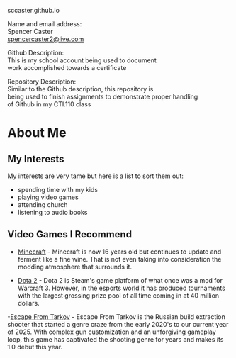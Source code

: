 sccaster.github.io  

Name and email address:  
Spencer Caster  
spencercaster2@live.com  

Github Description:  
This is my school account being used to document  
work accomplished towards a certificate  

Repository Description:  
Similar to the Github description, this repository is  
being used to finish assignments to demonstrate proper handling  
of Github in my CTI.110 class  


# About Me
## My Interests
My interests are very tame but here is a list to sort them out:
* spending time with my kids
* playing video games
* attending church
* listening to audio books

## Video Games I Recommend
  - [Minecraft](https://www.minecraft.net/en-us) - Minecraft is now 16 years old but continues to
    update and ferment like a fine wine. That is not even taking into consideration the modding
    atmosphere that surrounds it.

  - [Dota 2](https://www.dota2.com/home) - Dota 2 is Steam's game platform of what once was a mod for
    Warcraft 3. However, in the esports world it has produced tournaments with the largest grossing prize
    pool of all time coming in at 40 million dollars.

   -[Escape From Tarkov](https://www.escapefromtarkov.com/?utm_source=launcher&utm_medium=menu&utm_campaign=head&utm_term=expansions_link) - Escape From Tarkov is the
  Russian build extraction shooter that started a genre craze from the early 2020's to our current year of 2025.
  With complex gun customization and an unforgiving gameplay loop, this game has captivated the shooting genre for years
  and makes its 1.0 debut this year.
